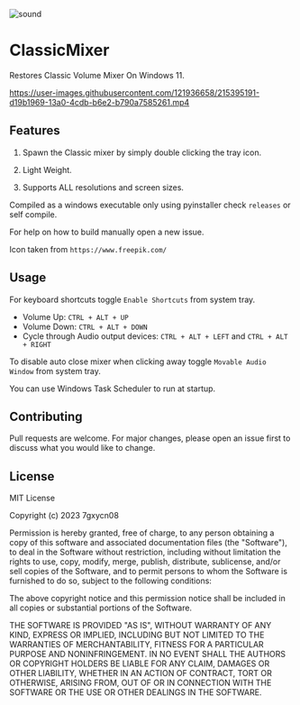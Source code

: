 ![sound](https://user-images.githubusercontent.com/121936658/215396835-ba7215f7-2051-4953-ac5a-e3818388bfd4.png)


# ClassicMixer
Restores Classic Volume Mixer On Windows 11.

https://user-images.githubusercontent.com/121936658/215395191-d19b1969-13a0-4cdb-b6e2-b790a7585261.mp4

## Features

1. Spawn the Classic mixer by simply double clicking the tray icon. 


2. Light Weight.


3. Supports ALL resolutions and screen sizes.


Compiled as a windows executable only using pyinstaller check `releases` or self compile.


For help on how to build manually open a new issue.


Icon taken from `https://www.freepik.com/`

## Usage


For keyboard shortcuts toggle `Enable Shortcuts` from system tray.


- Volume Up: `CTRL + ALT + UP`
- Volume Down: `CTRL + ALT + DOWN`
- Cycle through Audio output devices: `CTRL + ALT + LEFT` and `CTRL + ALT + RIGHT`


To disable auto close mixer when clicking away toggle `Movable Audio Window` from system tray.


You can use Windows Task Scheduler to run at startup.


## Contributing

Pull requests are welcome. For major changes, please open an issue first
to discuss what you would like to change.

## License

MIT License

Copyright (c) 2023 7gxycn08

Permission is hereby granted, free of charge, to any person obtaining a copy
of this software and associated documentation files (the "Software"), to deal
in the Software without restriction, including without limitation the rights
to use, copy, modify, merge, publish, distribute, sublicense, and/or sell
copies of the Software, and to permit persons to whom the Software is
furnished to do so, subject to the following conditions:

The above copyright notice and this permission notice shall be included in all
copies or substantial portions of the Software.

THE SOFTWARE IS PROVIDED "AS IS", WITHOUT WARRANTY OF ANY KIND, EXPRESS OR
IMPLIED, INCLUDING BUT NOT LIMITED TO THE WARRANTIES OF MERCHANTABILITY,
FITNESS FOR A PARTICULAR PURPOSE AND NONINFRINGEMENT. IN NO EVENT SHALL THE
AUTHORS OR COPYRIGHT HOLDERS BE LIABLE FOR ANY CLAIM, DAMAGES OR OTHER
LIABILITY, WHETHER IN AN ACTION OF CONTRACT, TORT OR OTHERWISE, ARISING FROM,
OUT OF OR IN CONNECTION WITH THE SOFTWARE OR THE USE OR OTHER DEALINGS IN THE
SOFTWARE.
